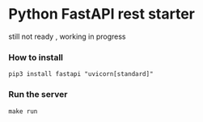 # Python FastAPI rest starter

still not ready , working in progress

### How to install


```
pip3 install fastapi "uvicorn[standard]"
```

### Run the server
```
make run
```